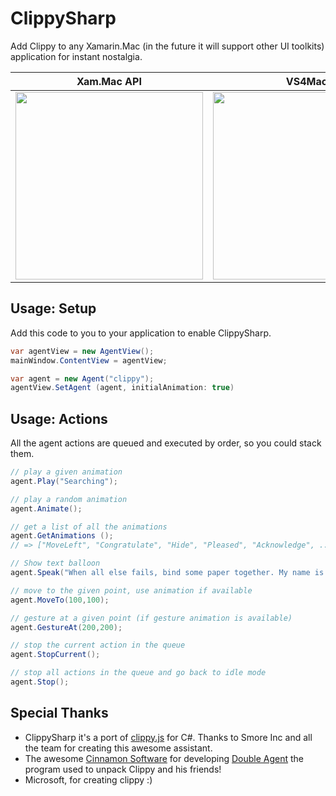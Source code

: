 # ClippySharp

Add Clippy to any Xamarin.Mac (in the future it will support other UI toolkits) application for instant nostalgia.

| Xam.Mac API | VS4Mac
|---|---|
|  <img src="https://raw.githubusercontent.com/netonjm/ClippySharp/master/images/clippysharp.gif" width="300"> | <img src="https://raw.githubusercontent.com/netonjm/ClippySharp/master/images/clippy-monodevelop.gif" width="300"> |


Usage: Setup
------------
Add this code to you to your application to enable ClippySharp.

```csharp
var agentView = new AgentView();
mainWindow.ContentView = agentView;

var agent = new Agent("clippy");
agentView.SetAgent (agent, initialAnimation: true)

```

Usage: Actions
--------------
All the agent actions are queued and executed by order, so you could stack them.

```csharp
// play a given animation
agent.Play("Searching");

// play a random animation
agent.Animate();

// get a list of all the animations
agent.GetAnimations ();
// => ["MoveLeft", "Congratulate", "Hide", "Pleased", "Acknowledge", ...]

// Show text balloon
agent.Speak("When all else fails, bind some paper together. My name is Clippy.");

// move to the given point, use animation if available
agent.MoveTo(100,100);

// gesture at a given point (if gesture animation is available)
agent.GestureAt(200,200);

// stop the current action in the queue
agent.StopCurrent();

// stop all actions in the queue and go back to idle mode
agent.Stop();
```

Special Thanks
--------------
* ClippySharp it's a port of [clippy.js](https://github.com/smore-inc/clippy.js) for C#. Thanks to Smore Inc and all the team for creating this awesome assistant. 
* The awesome [Cinnamon Software](http://www.cinnamonsoftware.com/) for developing [Double Agent](http://doubleagent.sourceforge.net/)
the program used to unpack Clippy and his friends!
* Microsoft, for creating clippy :)
